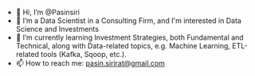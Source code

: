 - 👋 Hi, I’m @Pasinsiri
- 👀 I’m a Data Scientist in a Consulting Firm, and I'm interested in Data Science and Investments
- 🌱 I’m currently learning Investment Strategies, both Fundamental and Technical, along with Data-related topics, e.g. Machine Learning, ETL-related tools (Kafka, Sqoop, etc.).
- 📫 How to reach me: pasin.sirirat@gmail.com

<!---
Pasinsiri/Pasinsiri is a ✨ special ✨ repository because its `README.md` (this file) appears on your GitHub profile.
You can click the Preview link to take a look at your changes.
--->
